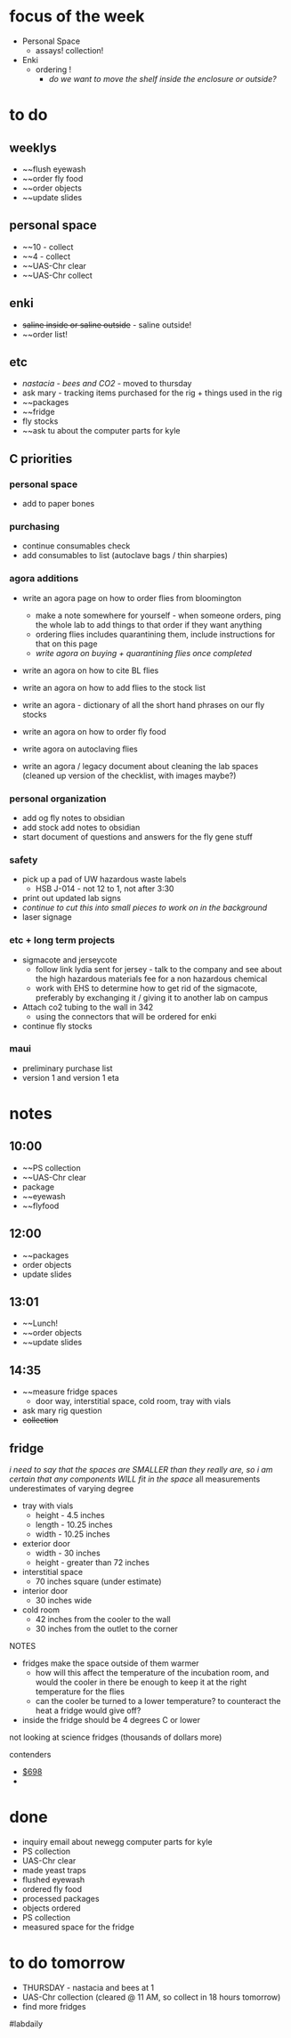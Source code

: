 # focus of the week
- Personal Space
	- assays! collection! 
- Enki
	- ordering ! 
		- *do we want to move the shelf inside the enclosure or outside?*

# to do
## weeklys
- ~~flush eyewash
- ~~order fly food
- ~~order objects
- ~~update slides
## personal space
- ~~10 - collect
- ~~4 - collect
- ~~UAS-Chr clear
- ~~UAS-Chr collect
## enki
- ~~saline inside or saline outside~~ - saline outside!
- ~~order list!
## etc
- *nastacia - bees and CO2* - moved to thursday
- ask mary - tracking items purchased for the rig + things used in the rig
- ~~packages
- ~~fridge
- fly stocks
- ~~ask tu about the computer parts for kyle

## C priorities 

### personal space
- add to paper bones
### purchasing
- continue consumables check
- add consumables to list (autoclave bags / thin sharpies)
### agora additions
- write an agora page on how to order flies from bloomington 
	- make a note somewhere for yourself - when someone orders, ping the whole lab to add things to that order if they want anything
	- ordering flies includes quarantining them, include instructions for that on this page
	- *write agora on buying + quarantining flies once completed*

- write an agora on how to cite BL flies
- write an agora on how to add flies to the stock list

- write an agora - dictionary of all the short hand phrases on our fly stocks

- write an agora on how to order fly food
- write agora on autoclaving flies

- write an agora / legacy document about cleaning the lab spaces (cleaned up version of the checklist, with images maybe?)
### personal organization
- add og fly notes to obsidian
- add stock add notes to obsidian
- start document of questions and answers for the fly gene stuff
### safety
- pick up a pad of UW hazardous waste labels 
	- HSB J-014 - not 12 to 1, not after 3:30
- print out updated lab signs
- *continue to cut this into small pieces to work on in the background*
- laser signage

### etc + long term projects
- sigmacote and jerseycote
	- follow link lydia sent for jersey - talk to the company and see about the high hazardous materials fee for a non hazardous chemical
	- work with EHS to determine how to get rid of the sigmacote, preferably by exchanging it / giving it to another lab on campus
- Attach co2 tubing to the wall in 342
	- using the connectors that will be ordered for enki
- continue fly stocks
### maui
- preliminary purchase list
- version 1 and version 1 eta
# notes
## 10:00
- ~~PS collection
- ~~UAS-Chr clear
- package
- ~~eyewash
- ~~flyfood

## 12:00
- ~~packages
- order objects
- update slides
## 13:01
- ~~Lunch!
- ~~order objects
- ~~update slides
## 14:35
- ~~measure fridge spaces 
	- door way, interstitial space, cold room, tray with vials
- ask mary rig question
- ~~collection~~
## fridge
*i need to say that the spaces are SMALLER than they really are, so i am certain that any components WILL fit in the space*
all measurements underestimates of varying degree
- tray with vials
	- height - 4.5 inches
	- length - 10.25 inches
	- width - 10.25 inches
- exterior door
	- width - 30 inches
	- height - greater than 72 inches
- interstitial space
	- 70 inches square (under estimate)
- interior door
	- 30 inches wide
- cold room
	- 42 inches from the cooler to the wall
	- 30 inches from the outlet to the corner

NOTES 
- fridges make the space outside of them warmer 
	- how will this affect the temperature of the incubation room, and would the cooler in there be enough to keep it at the right temperature for the flies
	- can the cooler be turned to a lower temperature? to counteract the heat a fridge would give off?
- inside the fridge should be 4 degrees C or lower 

not looking at science fridges (thousands of dollars more)

contenders
- [$698](https://www.homedepot.com/p/Frigidaire-13-9-cu-ft-Top-Freezer-Refrigerator-brushed-steel-FFHT1425VV/310378589)
- 
# done
- inquiry email about newegg computer parts for kyle
- PS collection
- UAS-Chr clear
- made yeast traps
- flushed eyewash
- ordered fly food
- processed packages
- objects ordered
- PS collection
- measured space for the fridge
# to do tomorrow
- THURSDAY - nastacia and bees at 1
- UAS-Chr collection (cleared @ 11 AM, so collect in 18 hours tomorrow)
- find more fridges

#labdaily 